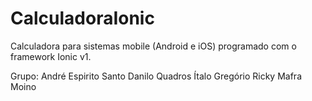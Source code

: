 # CalculadoraIonic
Calculadora para sistemas mobile (Android e iOS) programado com o framework Ionic v1.

Grupo:
André Espirito Santo
Danilo Quadros
Ítalo Gregório
Ricky Mafra Moino

